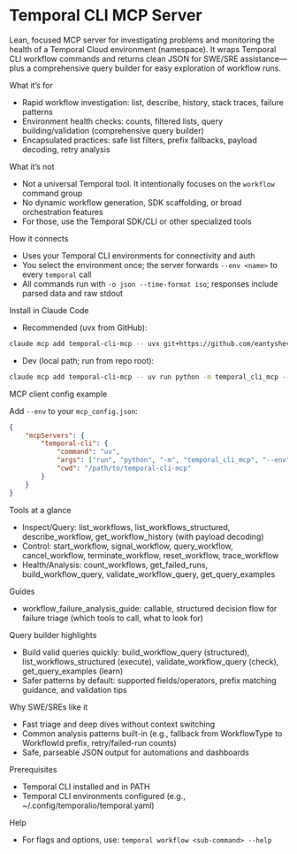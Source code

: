 Temporal CLI MCP Server
=======================

Lean, focused MCP server for investigating problems and monitoring the health of a Temporal Cloud environment (namespace). It wraps Temporal CLI workflow commands and returns clean JSON for SWE/SRE assistance—plus a comprehensive query builder for easy exploration of workflow runs.

What it’s for

- Rapid workflow investigation: list, describe, history, stack traces, failure patterns
- Environment health checks: counts, filtered lists, query building/validation (comprehensive query builder)
- Encapsulated practices: safe list filters, prefix fallbacks, payload decoding, retry analysis

What it’s not

- Not a universal Temporal tool. It intentionally focuses on the `workflow` command group
- No dynamic workflow generation, SDK scaffolding, or broad orchestration features
- For those, use the Temporal SDK/CLI or other specialized tools

How it connects

- Uses your Temporal CLI environments for connectivity and auth
- You select the environment once; the server forwards `--env <name>` to every `temporal` call
- All commands run with `-o json --time-format iso`; responses include parsed data and raw stdout

Install in Claude Code

- Recommended (uvx from GitHub):

```bash
claude mcp add temporal-cli-mcp -- uvx git+https://github.com/eantyshev/temporal-cli-mcp temporal-cli-mcp --env prod
```

- Dev (local path; run from repo root):

```bash
claude mcp add temporal-cli-mcp -- uv run python -m temporal_cli_mcp --env staging
```

MCP client config example

Add `--env` to your `mcp_config.json`:

```json
{
	"mcpServers": {
		"temporal-cli": {
			"command": "uv",
			"args": ["run", "python", "-m", "temporal_cli_mcp", "--env", "prod"],
			"cwd": "/path/to/temporal-cli-mcp"
		}
	}
}
```

Tools at a glance

- Inspect/Query: list_workflows, list_workflows_structured, describe_workflow, get_workflow_history (with payload decoding)
- Control: start_workflow, signal_workflow, query_workflow, cancel_workflow, terminate_workflow, reset_workflow, trace_workflow
- Health/Analysis: count_workflows, get_failed_runs, build_workflow_query, validate_workflow_query, get_query_examples

Guides

- workflow_failure_analysis_guide: callable, structured decision flow for failure triage (which tools to call, what to look for)

Query builder highlights

- Build valid queries quickly: build_workflow_query (structured), list_workflows_structured (execute), validate_workflow_query (check), get_query_examples (learn)
- Safer patterns by default: supported fields/operators, prefix matching guidance, and validation tips

Why SWE/SREs like it

- Fast triage and deep dives without context switching
- Common analysis patterns built-in (e.g., fallback from WorkflowType to WorkflowId prefix, retry/failed-run counts)
- Safe, parseable JSON output for automations and dashboards

Prerequisites

- Temporal CLI installed and in PATH
- Temporal CLI environments configured (e.g., ~/.config/temporalio/temporal.yaml)

Help

- For flags and options, use: `temporal workflow <sub-command> --help`
